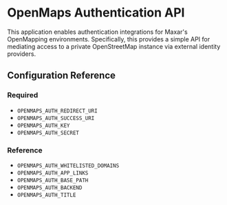 # OpenMaps Authentication API

This application enables authentication integrations for Maxar's OpenMapping environments.
Specifically, this provides a simple API for mediating access to a private OpenStreetMap
instance via external identity providers.

## Configuration Reference

### Required

* `OPENMAPS_AUTH_REDIRECT_URI`
* `OPENMAPS_AUTH_SUCCESS_URI`
* `OPENMAPS_AUTH_KEY`
* `OPENMAPS_AUTH_SECRET`

### Reference

* `OPENMAPS_AUTH_WHITELISTED_DOMAINS`
* `OPENMAPS_AUTH_APP_LINKS`
* `OPENMAPS_AUTH_BASE_PATH`
* `OPENMAPS_AUTH_BACKEND`
* `OPENMAPS_AUTH_TITLE`

